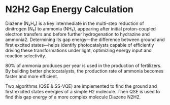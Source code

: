 # N2H2 Gap Energy Calculation

Diazene (N₂H₂) is a key intermediate in the multi-step reduction of dinitrogen (N₂) to ammonia (NH₃), appearing after initial proton-coupled electron transfers and before further hydrogenation to hydrazine and ammonia2. Determining its gap energy—the difference between ground and first excited states—helps identify photocatalysts capable of efficiently driving these transformations under light, optimizing energy input and reaction selectivity.

80% of ammonia produces per year is used in the production of fertilizers. By building better photocatalysts, the production rate of ammonia becomes faster and more efficient.

Two algorithms (QSE & SS-VQE) are implemented to find the ground and first excited states energies of a simple H2 molecule. Then QSE is used to find this gap energy of a more complex molecule Diazene N2H2.
